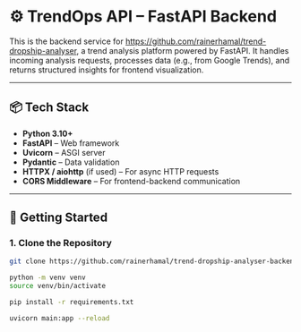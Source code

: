 # ⚙️ TrendOps API – FastAPI Backend

This is the backend service for https://github.com/rainerhamal/trend-dropship-analyser, a trend analysis platform powered by FastAPI. It handles incoming analysis requests, processes data (e.g., from Google Trends), and returns structured insights for frontend visualization.

---

## 📦 Tech Stack

- **Python 3.10+**
- **FastAPI** – Web framework
- **Uvicorn** – ASGI server
- **Pydantic** – Data validation
- **HTTPX / aiohttp** (if used) – For async HTTP requests
- **CORS Middleware** – For frontend-backend communication

---

## 🚀 Getting Started

### 1. Clone the Repository

```bash
git clone https://github.com/rainerhamal/trend-dropship-analyser-backend/new/main?filename=README.md.git

python -m venv venv
source venv/bin/activate

pip install -r requirements.txt

uvicorn main:app --reload
```
